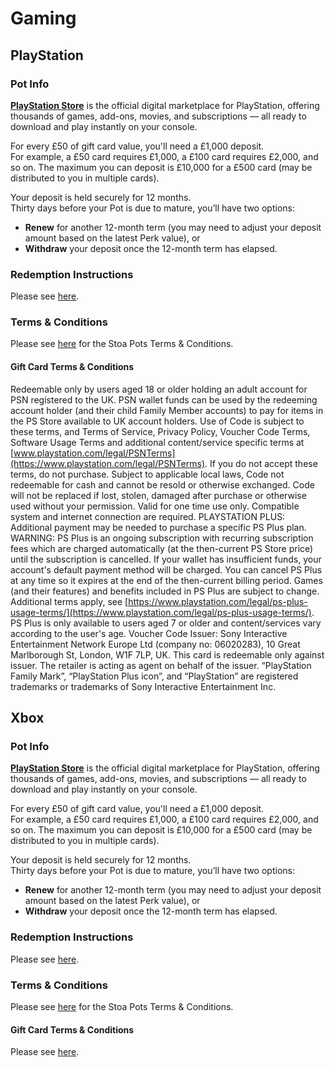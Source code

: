 # Gaming

## PlayStation

### Pot Info

[**PlayStation Store**](https://store.playstation.com) is the official digital marketplace for PlayStation, offering thousands of games, add-ons, movies, and subscriptions — all ready to download and play instantly on your console.

For every £50 of gift card value, you'll need a £1,000 deposit.\
For example, a £50 card requires £1,000, a £100 card requires £2,000, and so on. The maximum you can deposit is £10,000 for a £500 card (may be distributed to you in multiple cards).

Your deposit is held securely for 12 months.\
Thirty days before your Pot is due to mature, you’ll have two options:

* **Renew** for another 12-month term (you may need to adjust your deposit amount based on the latest Perk value), or
* **Withdraw** your deposit once the 12-month term has elapsed.

### Redemption Instructions

Please see [here](../perk-redemption-instructions-list/gaming.md#playstation).

### Terms & Conditions

Please see [here](https://app.stoa.money/terms-and-conditions) for the Stoa Pots Terms & Conditions.

#### Gift Card Terms & Conditions

Redeemable only by users aged 18 or older holding an adult account for PSN registered to the UK. PSN wallet funds can be used by the redeeming account holder (and their child Family Member accounts) to pay for items in the PS Store available to UK account holders. Use of Code is subject to these terms, and Terms of Service, Privacy Policy, Voucher Code Terms, Software Usage Terms and additional content/service specific terms at [www.playstation.com/legal/PSNTerms](https://www.playstation.com/legal/PSNTerms). If you do not accept these terms, do not purchase. Subject to applicable local laws, Code not redeemable for cash and cannot be resold or otherwise exchanged. Code will not be replaced if lost, stolen, damaged after purchase or otherwise used without your permission. Valid for one time use only. Compatible system and internet connection are required. PLAYSTATION PLUS: Additional payment may be needed to purchase a specific PS Plus plan. WARNING: PS Plus is an ongoing subscription with recurring subscription fees which are charged automatically (at the then-current PS Store price) until the subscription is cancelled. If your wallet has insufficient funds, your account's default payment method will be charged. You can cancel PS Plus at any time so it expires at the end of the then-current billing period. Games (and their features) and benefits included in PS Plus are subject to change. Additional terms apply, see [https://www.playstation.com/legal/ps-plus-usage-terms/](https://www.playstation.com/legal/ps-plus-usage-terms/). PS Plus is only available to users aged 7 or older and content/services vary according to the user's age. Voucher Code Issuer: Sony Interactive Entertainment Network Europe Ltd (company no: 06020283), 10 Great Marlborough St, London, W1F 7LP, UK. This card is redeemable only against issuer. The retailer is acting as agent on behalf of the issuer. “PlayStation Family Mark”, “PlayStation Plus icon”, and “PlayStation” are registered trademarks or trademarks of Sony Interactive Entertainment Inc.

## Xbox

### Pot Info

[**PlayStation Store**](https://store.playstation.com) is the official digital marketplace for PlayStation, offering thousands of games, add-ons, movies, and subscriptions — all ready to download and play instantly on your console.

For every £50 of gift card value, you'll need a £1,000 deposit.\
For example, a £50 card requires £1,000, a £100 card requires £2,000, and so on. The maximum you can deposit is £10,000 for a £500 card (may be distributed to you in multiple cards).

Your deposit is held securely for 12 months.\
Thirty days before your Pot is due to mature, you’ll have two options:

* **Renew** for another 12-month term (you may need to adjust your deposit amount based on the latest Perk value), or
* **Withdraw** your deposit once the 12-month term has elapsed.

### Redemption Instructions

Please see [here](../perk-redemption-instructions-list/gaming.md#xbox).

### Terms & Conditions

Please see [here](https://app.stoa.money/terms-and-conditions) for the Stoa Pots Terms & Conditions.

#### Gift Card Terms & Conditions

Please see [here](https://support.microsoft.com/en-gb/account-billing/microsoft-gift-cards-terms-and-conditions-94295a5a-a0bb-070e-1d15-2145344b741d).
